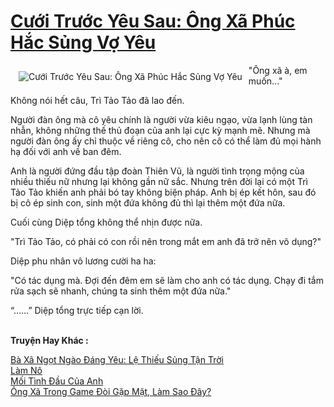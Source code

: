 <a href="https://utruyen.com/truyen/cuoi-truoc-yeu-sau-ong-xa-phuc-hac-sung-vo-yeu/17410/" title="Cưới Trước Yêu Sau: Ông Xã Phúc Hắc Sủng Vợ Yêu"><h1>Cưới Trước Yêu Sau: Ông Xã Phúc Hắc Sủng Vợ Yêu</h1></a><div style="display:table"><img align="right" style="float: left; padding: 10px;" src="https://utruyen.com/images/story/200x260/cuoi-truoc-yeu-sau-ong-xa-phuc-hac-sung-vo-yeu.jpg" alt="Cưới Trước Yêu Sau: Ông Xã Phúc Hắc Sủng Vợ Yêu">"Ông xã à, em muốn..."<p></p>Không nói hết câu, Trì Tảo Tảo đã lao đến.<p></p>Người đàn ông mà cô yêu chính là người vừa kiêu ngạo, vừa lạnh lùng tàn nhẫn, không những thế thủ đoạn của anh lại cực kỳ mạnh mẽ. Nhưng mà người đàn ông ấy chỉ thuộc về riêng cô, cho nên cô có thể làm đủ mọi hành hạ đối với anh về ban đêm.<p></p>Anh là người đứng đầu tập đoàn Thiên Vũ, là người tình trọng mộng của nhiều thiếu nữ nhưng lại không gần nữ sắc. Nhưng trên đời lại có một Trì Tảo Tảo khiến anh phải bó tay không biện pháp. Anh bị ép kết hôn, sau đó bị cô ép sinh con, sinh một đứa không đủ thì lại thêm một đứa nữa. <p></p>Cuối cùng Diệp tổng không thể nhịn được nữa.<p></p>"Trì Tảo Tảo, có phải có con rồi nên trong mắt em anh đã trở nên vô dụng?"<p></p>Diệp phu nhân vô lương cười ha ha:<p></p>"Có tác dụng mà. Đợi đến đêm em sẽ làm cho anh có tác dụng. Chạy đi tắm rửa sạch sẽ nhanh, chúng ta sinh thêm một đứa nữa."<p></p>“……” Diệp tổng trực tiếp cạn lời.</div><p><br><b>Truyện Hay Khác :</b></p><a href="https://utruyen.com/truyen/ba-xa-ngot-ngao-dang-yeu-le-thieu-sung-tan-troi/17409/" alt="Bà Xã Ngọt Ngào Đáng Yêu: Lệ Thiếu Sủng Tận Trời">Bà Xã Ngọt Ngào Đáng Yêu: Lệ Thiếu Sủng Tận Trời</a><br/><a href="https://truyenngontinhay.wordpress.com/2019/10/03/lam-no/" alt="Làm Nô">Làm Nô</a><br/><a href="https://github.com/quanluxury/ngontinhhot/tree/master/truyenhay/19374/" alt="Mối Tình Đầu Của Anh">Mối Tình Đầu Của Anh</a><br/><a href="https://truyenngontinhay.wordpress.com/2019/10/03/ong-xa-trong-game-doi-gap-mat-lam-sao-day/" alt="Ông Xã Trong Game Đòi Gặp Mặt, Làm Sao Đây?">Ông Xã Trong Game Đòi Gặp Mặt, Làm Sao Đây?</a><br/>